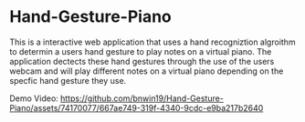 # Hand-Gesture-Piano
This is a interactive web application that uses a hand recogniztion algroithm to determin a users hand gesture to play notes on a virtual piano. The application dectects these hand gestures through the use of the users webcam and will play different notes on a virtual piano depending on the specfic hand gesture they use. 

Demo Video:
https://github.com/bnwin19/Hand-Gesture-Piano/assets/74170077/667ae749-319f-4340-9cdc-e9ba217b2640


